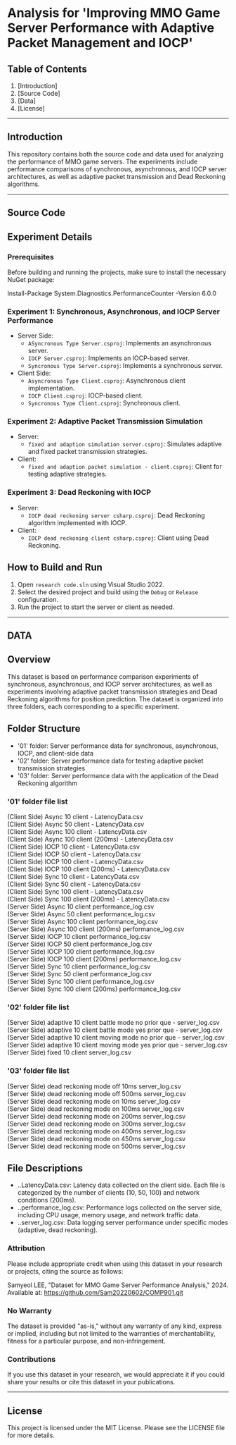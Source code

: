 #  Analysis for 'Improving MMO Game Server Performance with Adaptive Packet Management and IOCP'

## Table of Contents
1. [Introduction]
2. [Source Code]
3. [Data]
4. [License]

---

## Introduction
This repository contains both the source code and data used for analyzing the performance of MMO game servers. The experiments include performance comparisons of synchronous, asynchronous, and IOCP server architectures, as well as adaptive packet transmission and Dead Reckoning algorithms.

---

## Source Code
## Experiment Details

### Prerequisites
Before building and running the projects, make sure to install the necessary NuGet package:

Install-Package System.Diagnostics.PerformanceCounter -Version 6.0.0


### Experiment 1: Synchronous, Asynchronous, and IOCP Server Performance
- Server Side:
  - `ASyncronous Type Server.csproj`: Implements an asynchronous server.
  - `IOCP Server.csproj`: Implements an IOCP-based server.
  - `Syncronous Type Server.csproj`: Implements a synchronous server.
- Client Side:
  - `Asyncronous Type Client.csproj`: Asynchronous client implementation.
  - `IOCP Client.csproj`: IOCP-based client.
  - `Syncronous Type Client.csproj`: Synchronous client.

### Experiment 2: Adaptive Packet Transmission Simulation
- Server:
  - `fixed and adaption simulation server.csproj`: Simulates adaptive and fixed packet transmission strategies.
- Client:
  - `fixed and adaption packet simulation - client.csproj`: Client for testing adaptive strategies.

### Experiment 3: Dead Reckoning with IOCP
- Server:
  - `IOCP dead reckoning server csharp.csproj`: Dead Reckoning algorithm implemented with IOCP.
- Client:
  - `IOCP dead reckoning client csharp.csproj`: Client using Dead Reckoning.

## How to Build and Run
1. Open `research code.sln` using Visual Studio 2022.
2. Select the desired project and build using the `Debug` or `Release` configuration.
3. Run the project to start the server or client as needed.

---

## DATA
## Overview
This dataset is based on performance comparison experiments of synchronous, asynchronous, and IOCP server architectures, as well as experiments involving adaptive packet transmission strategies and Dead Reckoning algorithms for position prediction. The dataset is organized into three folders, each corresponding to a specific experiment.


## Folder Structure
- '01' folder: Server performance data for synchronous, asynchronous, IOCP, and client-side data
- '02' folder: Server performance data for testing adaptive packet transmission strategies
- '03' folder: Server performance data with the application of the Dead Reckoning algorithm

### '01' folder file list  
(Client Side) Async 10 client - LatencyData.csv  
(Client Side) Async 50 client - LatencyData.csv  
(Client Side) Async 100 client - LatencyData.csv  
(Client Side) Async 100 client (200ms) - LatencyData.csv  
(Client Side) IOCP 10 client - LatencyData.csv  
(Client Side) IOCP 50 client - LatencyData.csv  
(Client Side) IOCP 100 client - LatencyData.csv  
(Client Side) IOCP 100 client (200ms) - LatencyData.csv  
(Client Side) Sync 10 client - LatencyData.csv  
(Client Side) Sync 50 client - LatencyData.csv  
(Client Side) Sync 100 client - LatencyData.csv  
(Client Side) Sync 100 client (200ms) - LatencyData.csv  
(Server Side) Async 10 client performance_log.csv  
(Server Side) Async 50 client performance_log.csv  
(Server Side) Async 100 client performance_log.csv  
(Server Side) Async 100 client (200ms) performance_log.csv  
(Server Side) IOCP 10 client performance_log.csv  
(Server Side) IOCP 50 client performance_log.csv  
(Server Side) IOCP 100 client performance_log.csv  
(Server Side) IOCP 100 client (200ms) performance_log.csv  
(Server Side) Sync 10 client performance_log.csv  
(Server Side) Sync 50 client performance_log.csv  
(Server Side) Sync 100 client performance_log.csv  
(Server Side) Sync 100 client (200ms) performance_log.csv  

### '02' folder file list  
(Server Side) adaptive 10 client battle mode no prior que - server_log.csv  
(Server Side) adaptive 10 client battle mode yes prior que - server_log.csv  
(Server Side) adaptive 10 client moving mode no prior que - server_log.csv  
(Server Side) adaptive 10 client moving mode yes prior que - server_log.csv  
(Server Side) fixed 10 client server_log.csv  

### '03' folder file list  
(Server Side) dead reckoning mode off 10ms server_log.csv  
(Server Side) dead reckoning mode off 500ms server_log.csv  
(Server Side) dead reckoning mode on 10ms server_log.csv  
(Server Side) dead reckoning mode on 100ms server_log.csv  
(Server Side) dead reckoning mode on 200ms server_log.csv  
(Server Side) dead reckoning mode on 300ms server_log.csv  
(Server Side) dead reckoning mode on 400ms server_log.csv  
(Server Side) dead reckoning mode on 450ms server_log.csv  
(Server Side) dead reckoning mode on 500ms server_log.csv  

## File Descriptions
- ..LatencyData.csv: Latency data collected on the client side. Each file is categorized by the number of clients (10, 50, 100) and network conditions (200ms).
- ..performance_log.csv: Performance logs collected on the server side, including CPU usage, memory usage, and network traffic data.
- ..server_log.csv: Data logging server performance under specific modes (adaptive, dead reckoning).

### Attribution
Please include appropriate credit when using this dataset in your research or projects, citing the source as follows:

Samyeol LEE, "Dataset for MMO Game Server Performance Analysis," 2024. Available at: https://github.com/Sam20220602/COMP901.git

### No Warranty
The dataset is provided "as-is," without any warranty of any kind, express or implied, including but not limited to the warranties of merchantability, fitness for a particular purpose, and non-infringement.

### Contributions
If you use this dataset in your research, we would appreciate it if you could share your results or cite this dataset in your publications.

---

## License
This project is licensed under the MIT License. Please see the LICENSE file for more details.